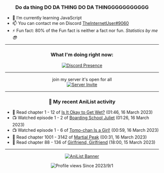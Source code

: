 <div align="center">

### Do da thing DO DA THING DO DA THINGGGGGGGGGGG
</div>

- 🌱 I’m currently learning JavaScript
- 📫 You can contact me on Discord [TheInternetUser#9060](https://discord.com/users/534117072796385300)
- ⚡ Fun fact: 80% of the Fun fact is neither a fact nor fun. _Statistics by me 😎_
<hr>

<div align="center">

### What I'm doing right now:
[![Discord Presence](https://lanyard.cnrad.dev/api/534117072796385300)](https://discord.com/users/534117072796385300)
<hr>

join my server it's open for all <br>
[![Server Invite](https://invidget.switchblade.xyz/bfYgVHxrSs)](https://discord.gg/bfYgVHxrSs)

<hr>
  
### 🌸 My recent AniList activity

</div>

<!-- ANILIST_ACTIVITY:start -->

-   📖 Read chapter 1 - 12 of [Is It Okay to Get Wet?](https://anilist.co/manga/125479) (01:46, 16 March 2023)
-   📺 Watched episode 1 - 2 of [Boarding School Juliet](https://anilist.co/anime/101310) (01:26, 16 March 2023)
-   📺 Watched episode 1 - 6 of [Tomo-chan Is a Girl!](https://anilist.co/anime/151806) (00:59, 16 March 2023)
-   📖 Read chapter 1001 - 3142 of [Martial Peak](https://anilist.co/manga/104494) (00:31, 16 March 2023)
-   📖 Read chapter 88 - 136 of [Girlfriend, Girlfriend](https://anilist.co/manga/116266) (18:00, 15 March 2023)

<!-- ANILIST_ACTIVITY:end -->
<hr>

<div align="center">

[![AniList Banner](https://img.anili.st/User/929966)](https://anilist.co/user/TheInternetUser)

![Profile views](https://gpvc.arturio.dev/TheInternetUse7) Since 2023/9/1

</div>
